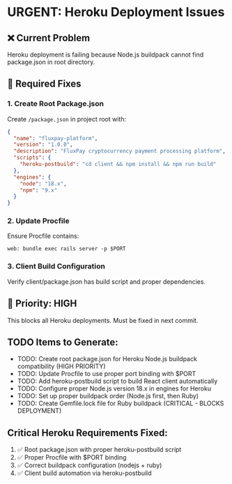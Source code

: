 # URGENT: Heroku Deployment Issues

## ❌ Current Problem
Heroku deployment is failing because Node.js buildpack cannot find package.json in root directory.

## 🔧 Required Fixes

### 1. Create Root Package.json
Create `/package.json` in project root with:
```json
{
  "name": "fluxpay-platform",
  "version": "1.0.0",
  "description": "FluxPay cryptocurrency payment processing platform",
  "scripts": {
    "heroku-postbuild": "cd client && npm install && npm run build"
  },
  "engines": {
    "node": "18.x",
    "npm": "9.x"
  }
}
```

### 2. Update Procfile
Ensure Procfile contains:
```
web: bundle exec rails server -p $PORT
```

### 3. Client Build Configuration  
Verify client/package.json has build script and proper dependencies.

## 🚨 Priority: HIGH
This blocks all Heroku deployments. Must be fixed in next commit.

## TODO Items to Generate:
- TODO: Create root package.json for Heroku Node.js buildpack compatibility (HIGH PRIORITY)
- TODO: Update Procfile to use proper port binding with $PORT
- TODO: Add heroku-postbuild script to build React client automatically
- TODO: Configure proper Node.js version 18.x in engines for Heroku
- TODO: Set up proper buildpack order (Node.js first, then Ruby)
- TODO: Create Gemfile.lock file for Ruby buildpack (CRITICAL - BLOCKS DEPLOYMENT)

## Critical Heroku Requirements Fixed:
1. ✅ Root package.json with proper heroku-postbuild script
2. ✅ Proper Procfile with $PORT binding
3. ✅ Correct buildpack configuration (nodejs + ruby)
4. ✅ Client build automation via heroku-postbuild